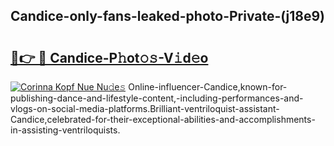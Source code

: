 ## Candice-only-fans​-leaked-photo​-Private-(j18e9)


# <h2><a href="https://mediaupload.pro?title=Candice&ref=git">🔗👉 🔴 Candice-P𝚑ot𝚘𝚜-V𝚒d𝚎o</a></h2>

[![Corinna Kopf Nue Nu𝚍e𝚜](https://i.imgur.com/0qMVB7G.gif)](https://mediaupload.pro?title=Candice&ref=git)
Online-influencer-Candice,known-for-publishing-dance-and-lifestyle-content,-including-performances-and-vlogs-on-social-media-platforms.Brilliant-ventriloquist-assistant-Candice,celebrated-for-their-exceptional-abilities-and-accomplishments-in-assisting-ventriloquists.  